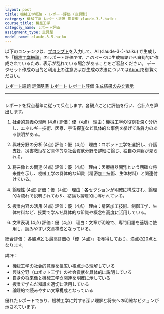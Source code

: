```yaml
---
layout: post
title: 機械工学概論 - レポート評価 (意見型)
category: 機械工学 レポート評価 意見型 claude-3-5-haiku
course_title: 機械工学
category_name: レポート評価
assignment_type: 意見型
model_name: claude-3-5-haiku
---
```


以下のコンテンツは、[プロンプト](http://127.0.0.1:8000/generated/機械工学/claude-3-5-haiku/prompt_レポート評価-意見型.md)を入力して、AI (claude-3-5-haiku) が生成した「[機械工学概論](/contents/機械工学/)」のレポート評価です。このページは生成結果から自動的に作成されているため、表示が乱れている場合があることをご容赦ください。
データセット作成の目的と利用上の注意および生成の方法については[About](/About)を御覧ください。

[レポート課題](../レポート課題-意見型)
[評価基準](../評価基準-意見型)
[レポート](../レポート-意見型)
[レポート評価](../レポート評価-意見型)
[生成結果のみを表示](http://127.0.0.1:8000/generated/機械工学/claude-3-5-haiku/レポート評価-意見型.md)
  

***
***
  
レポートを採点基準に従って採点します。各観点ごとに評価を行い、合計点を算出します。

1. 社会的意義の理解 (4点)
評価：優（4点）
理由：機械工学の役割を深く分析し、エネルギー技術、医療、宇宙探査など具体的な事例を挙げて説得力のある説明がある。

2. 興味分野の分析 (4点)
評価：優（4点）
理由：ロボット工学を選択し、介護支援、災害救助など具体的な社会貢献分野を詳細に論じ、独自の洞察が見られる。

3. 将来像との関連 (4点)
評価：優（4点）
理由：医療機器開発という明確な将来像を示し、機械工学の具体的な知識（精密加工技術、生体材料）と関連付けている。

4. 論理性 (4点)
評価：優（4点）
理由：各セクションが明確に構成され、論理的な流れで説明されており、結論も論理的に導かれている。

5. 授業内容の活用 (4点)
評価：優（4点）
理由：精密加工技術、制御工学、生体材料など、授業で学んだ具体的な知識や概念を高度に活用している。

6. 文章表現 (4点)
評価：優（4点）
理由：文章が明瞭で、専門用語を適切に使用し、読みやすい文章構成となっている。

総合評価：
各観点とも最高評価の「優（4点）」を獲得しており、満点の20点となります。

講評：
- 機械工学の社会的意義を幅広い視点から理解している
- 興味分野（ロボット工学）の社会貢献を具体的に説明している
- 自身の将来像と機械工学の関連を明確に示している
- 授業で学んだ知識を適切に活用している
- 論理的で読みやすい文章構成となっている

優れたレポートであり、機械工学に対する深い理解と将来への明確なビジョンが示されています。
